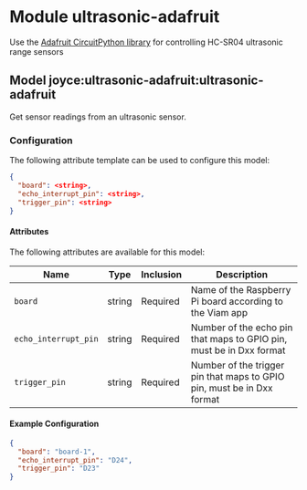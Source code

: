 # Module ultrasonic-adafruit

Use the [Adafruit CircuitPython library](https://github.com/adafruit/Adafruit_CircuitPython_HCSR04) for controlling HC-SR04 ultrasonic range sensors

## Model joyce:ultrasonic-adafruit:ultrasonic-adafruit

Get sensor readings from an ultrasonic sensor.

### Configuration

The following attribute template can be used to configure this model:

```json
{
  "board": <string>,
  "echo_interrupt_pin": <string>,
  "trigger_pin": <string>
}
```

#### Attributes

The following attributes are available for this model:

| Name                 | Type   | Inclusion | Description                                                            |
| -------------------- | ------ | --------- | ---------------------------------------------------------------------- |
| `board`              | string | Required  | Name of the Raspberry Pi board according to the Viam app               |
| `echo_interrupt_pin` | string | Required  | Number of the echo pin that maps to GPIO pin, must be in Dxx format    |
| `trigger_pin`        | string | Required  | Number of the trigger pin that maps to GPIO pin, must be in Dxx format |

#### Example Configuration

```json
{
  "board": "board-1",
  "echo_interrupt_pin": "D24",
  "trigger_pin": "D23"
}
```

